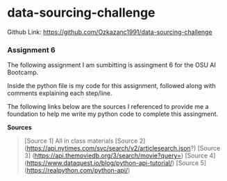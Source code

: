 # data-sourcing-challenge

Github Link: https://github.com/Ozkazanc1991/data-sourcing-challenge


### Assignment 6

The following assignment I am sumbitting is assingment 6 for the OSU AI Bootcamp. 

Inside the python file is my code for this assignment, followed along with comments explaining each step/line.

The following links below are the sources I referenced to provide me a foundation to help me write my python code to complete this assingment.

**Sources**
>[Source 1] All in class materials
>[Source 2] (https://api.nytimes.com/svc/search/v2/articlesearch.json?)
>[Source 3] (https://api.themoviedb.org/3/search/movie?query=)
>[Source 4] (https://www.dataquest.io/blog/python-api-tutorial/)
>[Source 5] (https://realpython.com/python-api/)
